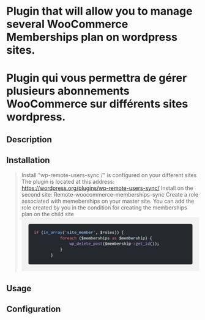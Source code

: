 # Plugin that will allow you to manage several WooCommerce Memberships plan on wordpress sites.

# Plugin qui vous permettra de gérer plusieurs abonnements WooCommerce sur différents sites wordpress.

## Description

## Installation

> Install "wp-remote-users-sync /" is configured on your different sites
> The plugin is located at this address:
> https://wordpress.org/plugins/wp-remote-users-sync/
> Install on the second site: Remote-woocommerce-memberships-sync
> Create a role associated with memeberships on your master site.
> You can add the role created by you in the condition for creating the memberships plan on the child site
> ![](images/code-exemple.png)

## Usage

## Configuration
